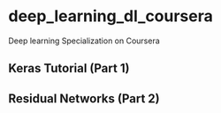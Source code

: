 # deep_learning_dl_coursera
 Deep learning Specialization on Coursera

## Keras Tutorial (Part 1)
## Residual Networks (Part 2)



